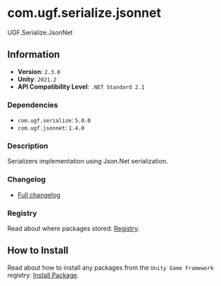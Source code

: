 # com.ugf.serialize.jsonnet

UGF.Serialize.JsonNet

## Information

- **Version**: `2.3.0`
- **Unity**: `2021.2`
- **API Compatibility Level**: `.NET Standard 2.1`

### Dependencies

- `com.ugf.serialize`: `5.0.0`
- `com.ugf.jsonnet`: `1.4.0`


### Description

Serializers implementation using Json.Net serialization.

### Changelog

- [Full changelog](changelog.md)

### Registry

Read about where packages stored: [Registry](https://github.com/unity-game-framework/organization/blob/main/docs/registry.md).

## How to Install

Read about how to install any packages from the `Unity Game Framework` registry: [Install Package](https://github.com/unity-game-framework/organization/blob/main/docs/install-packages.md).
